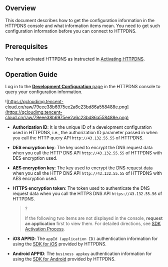 

## **Overview**

This document describes how to get the configuration information in the HTTPDNS console and what information items mean. You need to get such configuration information before you can connect to HTTPDNS.

## **Prerequisites**

You have activated HTTPDNS as instructed in [Activating HTTPDNS](https://intl.cloud.tencent.com/document/product/1130/44461).

## **Operation Guide**

Log in to the [**Development Configuration** page](https://console.cloud.tencent.com/httpdns/configure) in the HTTPDNS console to query your configuration information.

![https://qcloudimg.tencent-cloud.cn/raw/79eee38b6975ee2a6c23bd86a558488e.png](https://qcloudimg.tencent-cloud.cn/raw/79eee38b6975ee2a6c23bd86a558488e.png)

- **Authorization ID**: It is the unique ID of a development configuration used in HTTPDNS, i.e., the authorization ID parameter passed in when you call the HTTP query API `http://43.132.55.55` of HTTPDNS.
- **DES encryption key**: The key used to encrypt the DNS request data when you call the HTTP DNS API `http://43.132.55.55` of HTTPDNS with DES encryption used.
- **AES encryption key**: The key used to encrypt the DNS request data when you call the HTTP DNS API `http://43.132.55.55` of HTTPDNS with AES encryption used.
- **HTTPS encryption token**: The token used to authenticate the DNS request data when you call the HTTPS DNS API `https://43.132.55.56` of HTTPDNS.
  
    >?
    > 
    > 
    > If the following two items are not displayed in the console, **request an application** first to view them. For detailed directions, see [SDK Activation Process](https://intl.cloud.tencent.com/document/product/1130/44474).
    > 
- **iOS APPID**: The `appId (application ID)` authentication information for using the [SDK for iOS](https://intl.cloud.tencent.com/document/product/1130/44472) provided by HTTPDNS.
- **Android APPID**: The `business appkey` authentication information for using the [SDK for Android](https://intl.cloud.tencent.com/document/product/1130/44473) provided by HTTPDNS.
